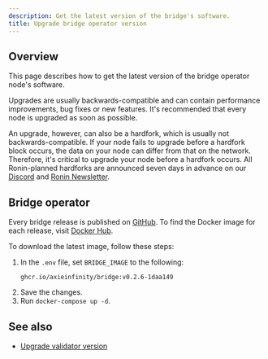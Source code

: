 ```yaml
---
description: Get the latest version of the bridge's software.
title: Upgrade bridge operator version
---
```


## Overview

This page describes how to get the latest version of the bridge operator node's software.

Upgrades are usually backwards-compatible and can contain performance
improvements, bug fixes or new features. It's recommended that every node is
upgraded as soon as possible.

An upgrade, however, can also be a hardfork, which is usually not
backwards-compatible. If your node fails to upgrade before a hardfork block
occurs, the data on your node can differ from that on the network. Therefore,
it's critical to upgrade your node before a hardfork occurs. All Ronin-planned
hardforks are announced seven days in advance on our
[Discord](https://discord.gg/roninnetwork) and
[Ronin Newsletter](https://blog.roninchain.com).

## Bridge operator

Every bridge release is published on
[GitHub](https://github.com/axieinfinity/bridge-v2/releases). To find the Docker
image for each release, visit
[Docker Hub](https://hub.docker.com/r/axieinfinity/bridge/tags).

To download the latest image, follow these steps:

1. In the `.env` file, set `BRIDGE_IMAGE` to the following:
    ```
    ghcr.io/axieinfinity/bridge:v0.2.6-1daa149
    ```
2. Save the changes.
3. Run `docker-compose up -d`.

## See also

* [Upgrade validator version](./../../validators/setup/upgrade-validator.md)
